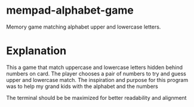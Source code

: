 # mempad-alphabet-game
Memory game matching alphabet upper and lowercase letters.
# Explanation
This a game that match uppercase and lowercase letters
hidden behind numbers on card. The player chooses a pair
of numbers to try and guess upper and lowercase match.
The inspiration and purpose for this program was to help
my grand kids with the alphabet and the numbers

The terminal should be be maximized for better
readability and alignment